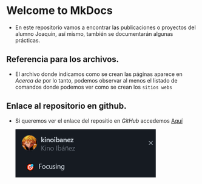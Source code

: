 # Welcome to MkDocs

- En este repositorio vamos a encontrar las publicaciones o proyectos del alumno Joaquín, así mismo, también se documentarán algunas prácticas.

## Referencia para los archivos.

- El archivo donde indicamos como se crean las páginas aparece en *_Acerca de_* por lo tanto, podemos observar al menos el listado de comandos donde podemos ver como se crean los `sitios webs`


## Enlace al repositorio en github.

- Si queremos ver el enlace del repositio en *_GitHub_* accedemos [Aquí](https://github.com/kinoibanez/MkDocs)

    ![](images_index/cap1_index.png)
